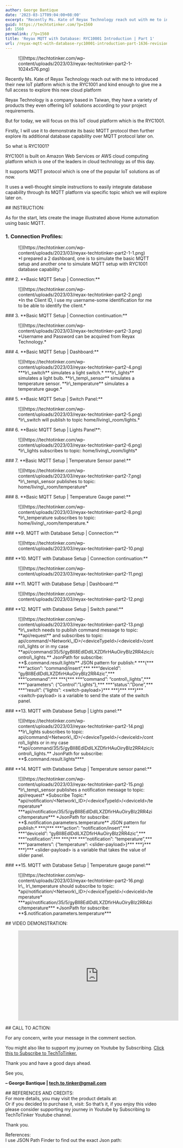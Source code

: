 ```yaml
---
author: George Bantique
date: '2023-03-17T09:04:00+08:00'
excerpt: "Recently Ms. Kate of Reyax Technology reach out with me to introduced their new IoT platform which is the RYC1001 and kind enough to give me a full access to explore this new cloud platform\n \nReyax Technology is a company based in Taiwan, they have a variety of products they even offering IoT solutions according to your project requirements."
guid: https://techtotinker.com/?p=1560
id: 1560
permalink: /?p=1560
title: 'Reyax MQTT with Database: RYC10001 Introduction | Part 1'
url: /reyax-mqtt-with-database-ryc10001-introduction-part-1636-revision-v1-Reyax-MQTT-with-Database-RYC10001-Introduction-Part-1
---
```



<figure class="wp-block-image size-large is-style-default">![](https://techtotinker.com/wp-content/uploads/2023/03/reyax-techtotinker-part2-1-1024x576.png)</figure>Recently Ms. Kate of Reyax Technology reach out with me to introduced their new IoT platform which is the RYC1001 and kind enough to give me a full access to explore this new cloud platform

Reyax Technology is a company based in Taiwan, they have a variety of products they even offering IoT solutions according to your project requirements.

But for today, we will focus on this IoT cloud platform which is the RYC1001.

Firstly, I will use it to demonstrate its basic MQTT protocol then further explore its additional database capability over MQTT protocol later on.

So what is RYC1001?

RYC1001 is built on Amazon Web Services or AWS cloud computing platform which is one of the leaders in cloud technology as of this day.

It supports MQTT protocol which is one of the popular IoT solutions as of now.

It uses a well-thought simple instructions to easily integrate database capability through its MQTT platform via specific topic which we will explore later on.

<div> </div>## INSTRUCTION:

As for the start, lets create the image illustrated above Home automation using basic MQTT.

### 1. Connection Profiles:

<figure class="wp-block-image size-full">![](https://techtotinker.com/wp-content/uploads/2023/03/reyax-techtotinker-part2-1-1.png)<figcaption class="wp-element-caption">*I prepared a 2 dashboard, one is to simulate the basic MQTT setup and another one to simulate MQTT setup with RYC1001 database capability.*</figcaption></figure>### 2. **Basic MQTT Setup | Connection:**

<figure class="wp-block-image size-full">![](https://techtotinker.com/wp-content/uploads/2023/03/reyax-techtotinker-part2-2.png)<figcaption class="wp-element-caption">*In the Client ID, I use my username-some identification for me to be able to identify the client.*</figcaption></figure>### 3. **Basic MQTT Setup | Connection continuation:**

<figure class="wp-block-image size-full">![](https://techtotinker.com/wp-content/uploads/2023/03/reyax-techtotinker-part2-3.png)<figcaption class="wp-element-caption">*Username and Password can be acquired from Reyax Technology.*</figcaption></figure>### 4. **Basic MQTT Setup | Dashboard:**

<figure class="wp-block-image size-full">![](https://techtotinker.com/wp-content/uploads/2023/03/reyax-techtotinker-part2-4.png)<figcaption class="wp-element-caption">***lr\_switch** simulates a light switch.*  
***lr\_lights** simulates a light bulb.  
**lr\_temp\_sensor** simulates a temperature sensor.  
**lr\_temperature** simulates a temperature gauge.*</figcaption></figure>### 5. **Basic MQTT Setup | Switch Panel:**

<figure class="wp-block-image size-full">![](https://techtotinker.com/wp-content/uploads/2023/03/reyax-techtotinker-part2-5.png)<figcaption class="wp-element-caption">*lr\_switch will publish to topic home/living\_room/lights.*</figcaption></figure>### 6. **Basic MQTT Setup | Lights Panel**:

<figure class="wp-block-image size-full">![](https://techtotinker.com/wp-content/uploads/2023/03/reyax-techtotinker-part2-6.png)<figcaption class="wp-element-caption">*lr\_lights subscribes to topic: home/living\_room/lights*</figcaption></figure>### 7. **Basic MQTT Setup | Temperature Sensor panel:**

<figure class="wp-block-image size-full">![](https://techtotinker.com/wp-content/uploads/2023/03/reyax-techtotinker-part2-7.png)<figcaption class="wp-element-caption">*lr\_temp\_sensor publishes to topic: home/living\_room/temperature*</figcaption></figure>### 8. **Basic MQTT Setup | Temperature Gauge panel:**

<figure class="wp-block-image size-full">![](https://techtotinker.com/wp-content/uploads/2023/03/reyax-techtotinker-part2-8.png)<figcaption class="wp-element-caption">*lr\_temperature subscribes to topic: home/living\_room/temperature.*</figcaption></figure>### **9. MQTT with Database Setup | Connection:**

<figure class="wp-block-image size-full">![](https://techtotinker.com/wp-content/uploads/2023/03/reyax-techtotinker-part2-10.png)</figure>### **10. MQTT with Database Setup | Connection continuation:**

<figure class="wp-block-image size-full">![](https://techtotinker.com/wp-content/uploads/2023/03/reyax-techtotinker-part2-11.png)</figure>### **11. MQTT with Database Setup | Dashboard:**

<figure class="wp-block-image size-full">![](https://techtotinker.com/wp-content/uploads/2023/03/reyax-techtotinker-part2-12.png)</figure>### **12. MQTT with Database Setup | Switch panel:**

<figure class="wp-block-image size-full">![](https://techtotinker.com/wp-content/uploads/2023/03/reyax-techtotinker-part2-13.png)<figcaption class="wp-element-caption">*lr\_switch needs to publish command message to topic: **api/request** and subscribes to topic: api/command/&lt;Network\_ID&gt;/&lt;deviceTypeId&gt;/&lt;deviceId&gt;/control\_lights or in my case **api/command/35/5/gyBII8EdlDdlLXZDfirHAuOiryBIz2RR4zic/control\_lights.**  
JsonPath for subscribe: **$.command.result.lights**  
JSON pattern for publish:*  
***{***  
 ***“action”: “command/insert”,***  
 ***“deviceId”: “gyBII8EdlDdlLXZDfirHAuOiryBIz2RR4zic”,***  
 ***“command”:***  
 ***{***  
 ***“command”: “control\_lights”,***  
 ***“parameters”: {“Control”:”Lights”},***  
 ***“status”:”Done”,***  
 ***“result”: {“lights”: &lt;switch-payload&gt;}***  
 ***}***  
***}***  
&lt;switch-payload&gt; is a variable to send the state of the switch panel.</figcaption></figure>### **13. MQTT with Database Setup | Lights panel:**

<figure class="wp-block-image size-full">![](https://techtotinker.com/wp-content/uploads/2023/03/reyax-techtotinker-part2-14.png)<figcaption class="wp-element-caption">**lr\_lights subscribes to topic: api/command/&lt;Network\_ID&gt;/&lt;deviceTypeId&gt;/&lt;deviceId&gt;/control\_lights or in my case **api/command/35/5/gyBII8EdlDdlLXZDfirHAuOiryBIz2RR4zic/control\_lights.**  
JsonPath for subscribe: **$.command.result.lights****</figcaption></figure>### **14. MQTT with Database Setup | Temperature sensor panel:**

<figure class="wp-block-image size-full">![](https://techtotinker.com/wp-content/uploads/2023/03/reyax-techtotinker-part2-15.png)<figcaption class="wp-element-caption">*lr\_temp\_sensor publishes a notification message to topic: api/request*    
*Subscribe Topic:*  
*api/notification/&lt;Network\_ID&gt;/&lt;deviceTypeId&gt;/&lt;deviceId&gt;/temperature*  
***api/notification/35/5/gyBII8EdlDdlLXZDfirHAuOiryBIz2RR4zic/temperature***  
*JsonPath for subscribe: **$.notification.parameters.temperature**  
JSON pattern for publish:*    
***{***  
 ***“action”: “notification/insert”,***  
 ***“deviceId”: “gyBII8EdlDdlLXZDfirHAuOiryBIz2RR4zic”,***  
 ***“notification”:***  
 ***{***  
 ***“notification”: “temperature”,***  
 ***“parameters”: {“temperature”: &lt;slider-payload&gt;}***  
 ***}***  
***}***  
&lt;slider-payload&gt; is a variable that takes the value of slider panel.</figcaption></figure>### **15. MQTT with Database Setup | Temperature gauge panel:**

<figure class="wp-block-image size-full">![](https://techtotinker.com/wp-content/uploads/2023/03/reyax-techtotinker-part2-16.png)<figcaption class="wp-element-caption">lr\_  
lr\_temperature should subscribe to topic:  
*api/notification/&lt;Network\_ID&gt;/&lt;deviceTypeId&gt;/&lt;deviceId&gt;/temperature*  
***api/notification/35/5/gyBII8EdlDdlLXZDfirHAuOiryBIz2RR4zic/temperature***  
*JsonPath for subscribe: **$.notification.parameters.temperature***</figcaption></figure><div> </div>## VIDEO DEMONSTRATION:

<figure class="wp-block-embed is-type-video is-provider-youtube wp-block-embed-youtube wp-embed-aspect-16-9 wp-has-aspect-ratio"><div class="wp-block-embed__wrapper"><iframe allow="accelerometer; autoplay; clipboard-write; encrypted-media; gyroscope; picture-in-picture; web-share" allowfullscreen="" frameborder="0" height="281" loading="lazy" src="https://www.youtube.com/embed/tpeTeyjdJ5w?feature=oembed" title="Reyax MQTT with Database: RYC1001 Introduction | Part 1" width="500"></iframe></div></figure><div> </div>## CALL TO ACTION:

For any concern, write your message in the comment section.

You might also like to support my journey on Youtube by Subscribing. [Click this to Subscribe to TechToTinker.](https://www.youtube.com/c/TechToTinker?sub_confirmation=1)

Thank you and have a good days ahead.

See you,

**– George Bantique | tech.to.tinker@gmail.com**

<div> </div>## REFERENCES AND CREDITS:

<div>For more details, you may visit the product details at:</div><div><http://reyax.com/products/ryc1001/></div><div> </div><div>Or if you decided to purchase it, visit:  
<https://www.amazon.com/REYAX-RYC1001-Cloud-Platform-Account/dp/B08M93FTPF>So that’s it, if you enjoy this video please consider supporting my journey in Youtube by Subscribing to TechToTinker Youtube channel.

Thank you.

</div><div> </div><div>References:</div><div>I use JSON Path Finder to find out the exact Json path:  
<https://jsonpathfinder.com/></div><div> </div><div> </div><div> </div><div> </div><div> </div>